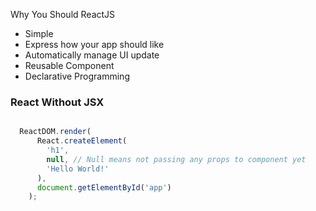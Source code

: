 Why You Should ReactJS
- Simple
- Express how your app should like
- Automatically manage UI update
- Reusable Component
- Declarative Programming


### React Without JSX

```javascript

  ReactDOM.render(
      React.createElement(
        'h1',
        null, // Null means not passing any props to component yet
        'Hello World!'
      ),
      document.getElementById('app')
    );

```
